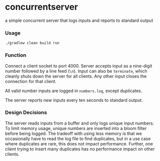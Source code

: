 # concurrentserver
a simple concurrent server that logs inputs and reports to standard output

### Usage
`./gradlew clean build run`

### Function
Connect a client socket to port 4000. Server accepts input as a nine-digit number followed by a line feed (`\n`). Input can also be `terminate`, which cleanly shuts down the server for all clients. Any other input closes the connection for that client.

All valid number inputs are logged in `numbers.log`, except duplicates.

The server reports new inputs every ten seconds to standard output.

### Design Decisions
The server reads inputs from a buffer and only logs unique input numbers. To limit memory usage, unique numbers are inserted into a bloom filter before being logged. The tradeoff with using less memory is that we occasionally have to read the log file to find duplicates, but in a use case where duplicates are rare, this does not impact performance. Further, one client trying to insert many duplicates has no performance impact on other clients.

